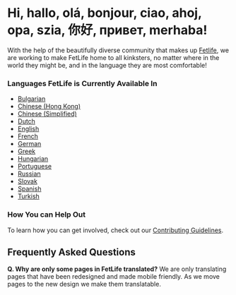 # Hi, hallo, olá, bonjour, ciao, ahoj, opa, szia, 你好, привет, merhaba!

With the help of the beautifully diverse community that makes up [Fetlife](https://fetlife.com/), we are working to make FetLife home to all kinksters, no matter where in the world they might be, and in the language they are most comfortable!

### Languages FetLife is Currently Available In

- [Bulgarian](locales/bg.yml)
- [Chinese (Hong Kong)](locales/zh-HK.yml)
- [Chinese (Simplified)](locales/zh.yml)
- [Dutch](locales/nl.yml)
- [English](locales/en.yml)
- [French](locales/fr.yml)
- [German](locales/de.yml)
- [Greek](locales/gr.yml)
- [Hungarian](locales/hu.yml)
- [Portuguese](locales/pt.yml)
- [Russian](locales/ru.yml)
- [Slovak](locales/sk.yml)
- [Spanish](locales/es.yml)
- [Turkish](locales/tr.yml)


### How You can Help Out

To learn how you can get involved, check out our [Contributing Guidelines](CONTRIBUTING.md).


## Frequently Asked Questions

**Q. Why are only some pages in FetLife translated?**
We are only translating pages that have been redesigned and made mobile friendly. As we move pages to the new design we make them translatable.
